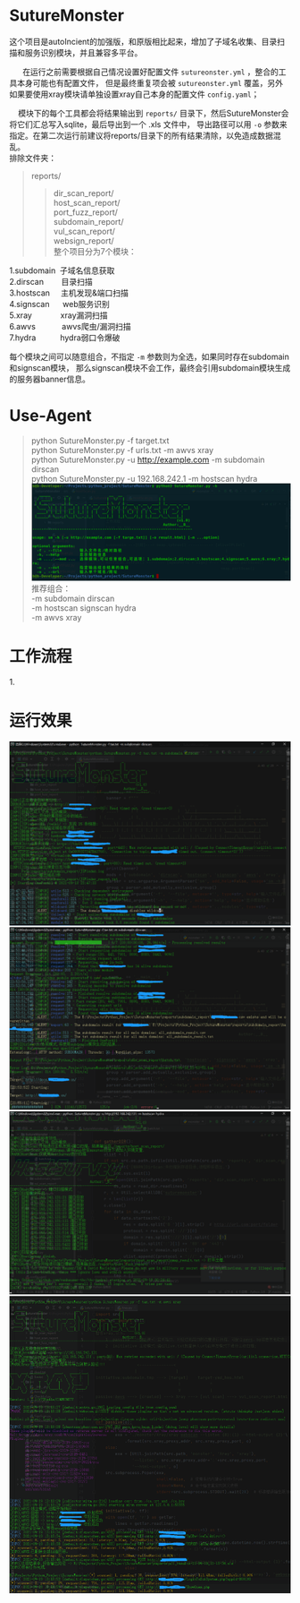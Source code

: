 # SutureMonster
这个项目是autoIncient的加强版，和原版相比起来，增加了子域名收集、目录扫描和服务识别模块，并且兼容多平台。<br>


&nbsp;&nbsp;&nbsp;&nbsp;&nbsp;&nbsp;在运行之前需要根据自己情况设置好配置文件 `sutureonster.yml` ，整合的工具本身可能也有配置文件，
但是最终重复项会被 `sutureonster.yml` 覆盖，另外如果要使用xray模块请单独设置xray自己本身的配置文件 `config.yaml`；<br>


&nbsp;&nbsp;&nbsp;&nbsp;模块下的每个工具都会将结果输出到 `reports/` 目录下，然后SutureMonster会将它们汇总写入sqlite，最后导出到一个 .xls 文件中，
导出路径可以用 `-o` 参数来指定。在第二次运行前建议将reports/目录下的所有结果清除，以免造成数据混乱。<br>
排除文件夹：<br>
> reports/
>> dir_scan_report/<br>
>> host_scan_report/<br>
>> port_fuzz_report/<br>
>> subdomain_report/<br>
>> vul_scan_report/<br>
>> websign_report/<br>
整个项目分为7个模块：<br>

 1.subdomain&nbsp;&nbsp;子域名信息获取<br>
 2.dirscan&nbsp;&nbsp;&nbsp;&nbsp;&nbsp;&nbsp;&nbsp;&nbsp;目录扫描<br>
 3.hostscan&nbsp;&nbsp;&nbsp;&nbsp;&nbsp;主机发现&端口扫描<br>
 4.signscan&nbsp;&nbsp;&nbsp;&nbsp;&nbsp;&nbsp;web服务识别<br>
 5.xray&nbsp;&nbsp;&nbsp;&nbsp;&nbsp;&nbsp;&nbsp;&nbsp;&nbsp;&nbsp;&nbsp;&nbsp;&nbsp;xray漏洞扫描<br>
 6.awvs&nbsp;&nbsp;&nbsp;&nbsp;&nbsp;&nbsp;&nbsp;&nbsp;&nbsp;&nbsp;&nbsp;&nbsp;awvs爬虫/漏洞扫描<br>
 7.hydra&nbsp;&nbsp;&nbsp;&nbsp;&nbsp;&nbsp;&nbsp;&nbsp;&nbsp;&nbsp;&nbsp;hydra弱口令爆破<br>

每个模块之间可以随意组合，不指定 `-m` 参数则为全选，如果同时存在subdomain和signscan模块，
那么signscan模块不会工作，最终会引用subdomain模块生成的服务器banner信息。<br>

# Use-Agent
> python SutureMonster.py -f target.txt<br>
> python SutureMonster.py -f urls.txt -m awvs xray<br>
> python SutureMonster.py -u http://example.com -m subdomain dirscan<br>
> python SutureMonster.py -u 192.168.242.1 -m hostscan hydra<br>
![help](IMG/帮助.png)<br>
推荐组合：<br>
-m subdomain dirscan<br>
-m hostscan signscan hydra<br>
-m awvs xray<br>

# 工作流程
1.<br>

# 运行效果
![effect1](IMG/效果1.png)<br>
![effect2](IMG/效果2.png)<br>
![effect3](IMG/效果3.png)<br>
![effect4](IMG/效果4.png)<br>
